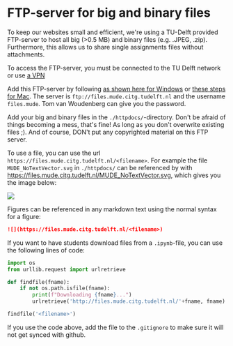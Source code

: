 # FTP-server for big and binary files

To keep our websites small and efficient, we're using a TU-Delft provided FTP-server to host all big (>0.5 MB) and binary files (e.g. .JPEG, .zip). Furthermore, this allows us to share single assignments files without attachments.

To access the FTP-server, you must be connected to the TU Delft network or use [a VPN](https://intranet.tudelft.nl/-/openvpn)

Add this FTP-server by following [as shown here for Windows](https://www.wintips.org/how-to-connect-to-an-ftp-server-from-windows-explorer/) or [these steps for Mac](https://ftp-mac.com/how-to-use-ftp-on-mac.html). The server is `ftp://files.mude.citg.tudelft.nl` and the username `files.mude`. Tom van Woudenberg can give you the password.

Add your big and binary files in the `./httpdocs/`-directory. Don't be afraid of things becoming a mess, that's fine! As long as you don't overwrite existing files ;). And of course, DON't put any copyrighted material on this FTP server.

To use a file, you can use the url `https://files.mude.citg.tudelft.nl/<filename>`. For example the file `MUDE_NoTextVector.svg` in `./httpdocs/` can be referenced by with https://files.mude.citg.tudelft.nl/MUDE_NoTextVector.svg, which gives you the image below:

![](https://files.mude.citg.tudelft.nl/MUDE_NoTextVector.svg)

Figures can be referenced in any markdown text using the normal syntax for a figure:

```md
![](https://files.mude.citg.tudelft.nl/<filename>)
```

If you want to have students download files from a `.ipynb`-file, you can use the following lines of code:

```python
import os
from urllib.request import urlretrieve

def findfile(fname):
    if not os.path.isfile(fname):
        print(f"Downloading {fname}...")
        urlretrieve('http://files.mude.citg.tudelft.nl/'+fname, fname)

findfile('<filename>')
```

If you use the code above, add the file to the `.gitignore` to make sure it will not get synced with github.
